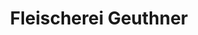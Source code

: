 ---
title: "Fleischerei Geuthner"
url: /rosenbach-vogtland/fleischerei-geuthner/
shop: Metzgerei
---